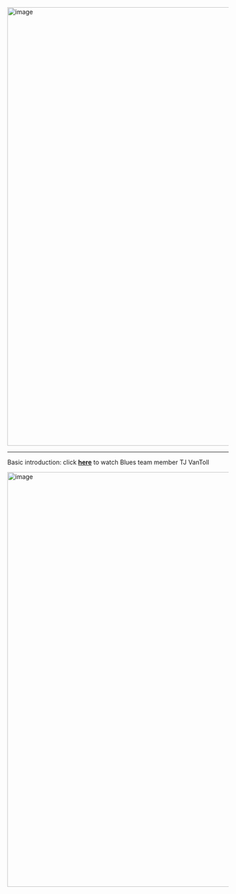 <img width="999" alt="image" src="https://user-images.githubusercontent.com/2712405/216457865-f0189b4f-51ff-40bc-8d99-8f41b6b2c7d6.png">

---

Basic introduction: click [**here**](https://www.youtube.com/watch?v=A7A92whKTD0) to watch Blues team member TJ VanToll

<img width="945" alt="image" src="https://user-images.githubusercontent.com/2712405/216456388-3bbb7182-74e1-4f00-abb4-758e72ae7419.png">
